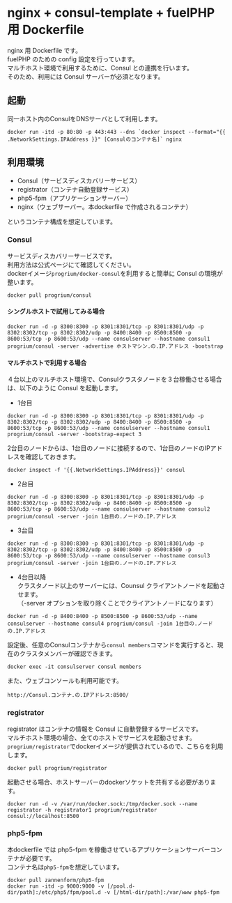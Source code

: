 # nginx + consul-template + fuelPHP 用 Dockerfile

nginx 用 Dockerfile です。  
fuelPHP のための config 設定を行っています。  
マルチホスト環境で利用するために、Consul との連携を行います。  
そのため、利用には Consul サーバーが必須となります。

## 起動

同一ホスト内のConsulをDNSサーバとして利用します。

    docker run -itd -p 80:80 -p 443:443 --dns `docker inspect --format="{{ .NetworkSettings.IPAddress }}" [Consulのコンテナ名]` nginx


## 利用環境

* Consul（サービスディスカバリーサービス）
* registrator（コンテナ自動登録サービス）
* php5-fpm（アプリケーションサーバー）
* nginx（ウェブサーバー。本dockerfile で作成されるコンテナ）

というコンテナ構成を想定しています。  

### Consul

サービスディスカバリーサービスです。  
利用方法は公式ページにて確認してください。  
dockerイメージ`progrium/docker-consul`を利用すると簡単に Consul の環境が整います。  
```
docker pull progrium/consul
```

#### シングルホストで試用してみる場合

```
docker run -d -p 8300:8300 -p 8301:8301/tcp -p 8301:8301/udp -p 8302:8302/tcp -p 8302:8302/udp -p 8400:8400 -p 8500:8500 -p 8600:53/tcp -p 8600:53/udp --name consulserver --hostname consul1 progrium/consul -server -advertise ホストマシン.の.IP.アドレス -bootstrap
```

#### マルチホストで利用する場合

４台以上のマルチホスト環境で、Consulクラスタノードを３台稼働させる場合は、以下のように Consul を起動します。  
* 1台目  
```
docker run -d -p 8300:8300 -p 8301:8301/tcp -p 8301:8301/udp -p 8302:8302/tcp -p 8302:8302/udp -p 8400:8400 -p 8500:8500 -p 8600:53/tcp -p 8600:53/udp --name consulserver --hostname consul1 progrium/consul -server -bootstrap-expect 3
```  
2台目のノードからは、1台目のノードに接続するので、1台目のノードのIPアドレスを確認しておきます。  
```
docker inspect -f '{{.NetworkSettings.IPAddress}}' consul
```  
* 2台目  
```
docker run -d -p 8300:8300 -p 8301:8301/tcp -p 8301:8301/udp -p 8302:8302/tcp -p 8302:8302/udp -p 8400:8400 -p 8500:8500 -p 8600:53/tcp -p 8600:53/udp --name consulserver --hostname consul2 progrium/consul -server -join 1台目の.ノードの.IP.アドレス
```  
* 3台目  
```
docker run -d -p 8300:8300 -p 8301:8301/tcp -p 8301:8301/udp -p 8302:8302/tcp -p 8302:8302/udp -p 8400:8400 -p 8500:8500 -p 8600:53/tcp -p 8600:53/udp --name consulserver --hostname consul3 progrium/consul -server -join 1台目の.ノードの.IP.アドレス
```  
* 4台目以降  
クラスタノード以上のサーバーには、Counsul クライアントノードを起動させます。  
（-server オプションを取り除くことでクライアントノードになります）  
```
docker run -d -p 8400:8400 -p 8500:8500 -p 8600:53/udp --name consulserver --hostname consul4 progrium/consul -join 1台目の.ノードの.IP.アドレス
```  

設定後、任意のConsulコンテナから`consul members`コマンドを実行すると、現在のクラスタメンバーが確認できます。  
```
docker exec -it consulserver consul members
```

また、ウェブコンソールも利用可能です。  
```
http://Consul.コンテナ.の.IPアドレス:8500/
```


### registrator

registrator はコンテナの情報を Consul に自動登録するサービスです。  
マルチホスト環境の場合、全てのホストでサービスを起動させます。  
`progrium/registrator`でdockerイメージが提供されているので、こちらを利用します。  
```
docker pull progrium/registrator
```

起動させる場合、ホストサーバーのdockerソケットを共有する必要があります。  
```
docker run -d -v /var/run/docker.sock:/tmp/docker.sock --name registrator -h registrator1 progrium/registrator consul://localhost:8500
```

### php5-fpm

本dockerfile では php5-fpm を稼働させているアプリケーションサーバーコンテナが必要です。  
コンテナ名は`php5-fpm`を想定しています。

```
docker pull zannenform/php5-fpm
docker run -itd -p 9000:9000 -v [/pool.d-dir/path]:/etc/php5/fpm/pool.d -v [/html-dir/path]:/var/www php5-fpm
```

